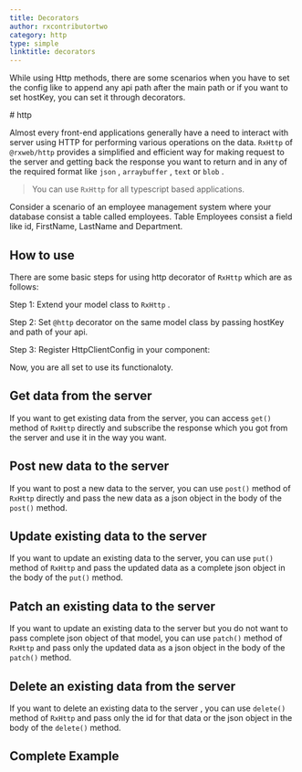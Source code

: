 ```yaml
---
title: Decorators
author: rxcontributortwo
category: http
type: simple
linktitle: decorators
---
```


<div class="title-bar"><p>While using Http methods, there are some scenarios when you have to set the config like to append any api path after the main path or if you want to set hostKey, you can set it through decorators.</p></div>
# http

Almost every front-end applications generally have a need to interact with server using HTTP for performing various operations on the data. `RxHttp` of `@rxweb/http` provides a simplified and efficient way for making request to the server and getting back the response you want to return and in any of the required format like `json` , `arraybuffer` , `text` or `blob` .

> You can use `RxHttp` for all typescript based applications.

Consider a scenario of an employee management system where your database consist a table called employees. Table Employees consist a field like id, FirstName, LastName and Department.

## How to use

There are some basic steps for using http decorator of `RxHttp` which are as follows:

Step 1: Extend your model class to `RxHttp` .

<div component="app-code" key="decorators-http-step1"></div>

Step 2: Set `@http` decorator on the same model class by passing hostKey and path of your api.

<div component="app-code" key="decorators-http-step2"></div>

Step 3: Register HttpClientConfig in your component:

<div component="app-code" key="decorators-http-step3"></div>

Now, you are all set to use its functionaloty.

## Get data from the server

If you want to get existing data from the server, you can access `get()` method of `RxHttp` directly and subscribe the response which you got from the server and use it in the way you want.

<div component="app-code" key="decorators-http-get"></div>

## Post new data to the server

If you want to post a new data to the server, you can use `post()` method of `RxHttp` directly and pass the new data as a json object in the body of the `post()` method.

<div component="app-code" key="decorators-http-post"></div>

## Update existing data to the server

If you want to update an existing data to the server, you can use `put()` method of `RxHttp` and pass the updated data as a complete json object in the body of the `put()` method.

<div component="app-code" key="decorators-http-put"></div>

## Patch an existing data to the server

If you want to update an existing data to the server but you do not want to pass complete json object of that model, you can use `patch()` method of `RxHttp` and pass only the updated data as a json object in the body of the `patch()` method.

<div component="app-code" key="decorators-http-patch"></div>

## Delete an existing data from the server

If you want to delete an existing data to the server , you can use `delete()` method of `RxHttp` and pass only the id for that data or the json object in the body of the `delete()` method.

<div component="app-code" key="decorators-http-delete"></div>

## Complete Example

<div component="app-example-runner" ref-component="app-decorators-http" title="http" key="http"></div>
